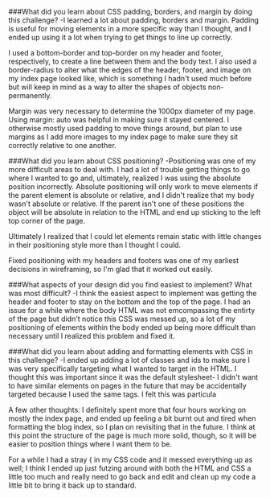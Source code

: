 ###What did you learn about CSS padding, borders, and margin by doing this challenge?
-I learned a lot about padding, borders and margin. Padding is useful for moving elements in a more specific way than I thought, and I ended up using it a lot when trying to get things to line up correctly.

I used a bottom-border and top-border on my header and footer, respectively, to create a line between them and the body text. I also used a border-radius to alter what the edges of the header, footer, and image on my index page looked like, which is something I hadn't used much before but will keep in mind as a way to alter the shapes of objects non-permanently. 

Margin was very necessary to determine the 1000px diameter of my page. Using margin: auto was helpful in making sure it stayed centered. I otherwise mostly used padding to move things around, but plan to use margins as I add more images to my index page to make sure they sit correctly relative to one another.

###What did you learn about CSS positioning?
-Positioning was one of my more difficult areas to deal with. I had a lot of trouble getting things to go where I wanted to go and, ultimately, realized I was using the absolute position incorrectly. Absolute positioning will only work to move elements if the parent element is absolute or relative, and I didn't realize that my body wasn't absolute or relative. If the parent isn't one of these positions the object will be absolute in relation to the HTML and end up sticking to the left top corner of the page.

Ultimately I realized that I could let elements remain static with little changes in their positioning style more than I thought I could.

Fixed positioning with my headers and footers was one of my earliest decisions in wireframing, so I'm glad that it worked out easily.

###What aspects of your design did you find easiest to implement? What was most difficult?
-I think the easiest aspect to implement was getting the header and footer to stay on the bottom and the top of the page. I had an issue for a while where the body HTML was not emcompassing the entirty of the page but didn't notice this CSS was messed up, so a lot of my positioning of elements within the body ended up being more difficult than necessary until I realized this problem and fixed it.

###What did you learn about adding and formatting elements with CSS in this challenge?
-I ended up adding a lot of classes and ids to make sure I was very specifically targeting what I wanted to target in the HTML. I thought this was important since it was the default stylesheet- I didn't want to have similar elements on pages in the future that may be accidentally targeted because I used the same tags. I felt this was particula

A few other thoughts: I definitely spent more that four hours working on mostly the index page, and ended up feeling a bit burnt out and tired when formatting the blog index, so I plan on revisiting that in the future. I think at this point the structure of the page is much more solid, though, so it will be easier to position things where I want them to be.

For a while I had a stray { in my CSS code and it messed everything up as well; I think I ended up just futzing around with both the HTML and CSS a little too much and really need to go back and edit and clean up my code a little bit to bring it back up to standard.